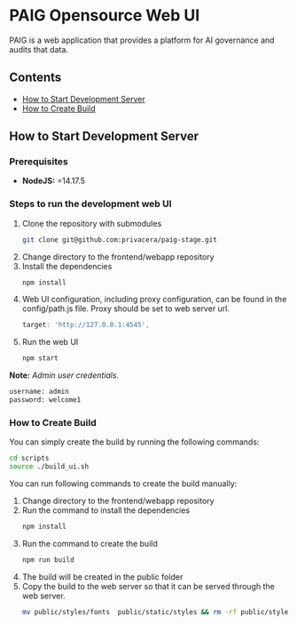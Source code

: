 # PAIG Opensource Web UI

PAIG is a web application that provides a platform for AI governance and audits that data.

## Contents
- [How to Start Development Server](#developmentserver)
- [How to Create Build](#build)

## How to Start Development Server <a name="developmentserver"></a>
### Prerequisites
* **NodeJS:** =14.17.5

### Steps to run the development web UI
1. Clone the repository with submodules
    ```bash
    git clone git@github.com:privacera/paig-stage.git
    ```
2. Change directory to the frontend/webapp repository
3. Install the dependencies
    ```bash
    npm install
    ```
4. Web UI configuration, including proxy configuration, can be found in the config/path.js file. Proxy should be set to web server url.
    ```js
    target: 'http://127.0.0.1:4545',
    ```
5. Run the web UI
    ```bash
    npm start
    ```
**Note:** *Admin user credentials.*
   ```bash
   username: admin
   password: welcome1
   ```
### How to Create Build <a name="build"></a>
You can simply create the build by running the following commands:
```bash
cd scripts
source ./build_ui.sh
```
You can run following commands to create the build manually:
1. Change directory to the frontend/webapp repository
2. Run the command to install the dependencies
    ```bash
    npm install
    ```
3. Run the command to create the build
    ```bash
    npm run build
    ```
4. The build will be created in the public folder
5. Copy the build to the web server so that it can be served through the web server.
   ```bash
   mv public/styles/fonts  public/static/styles && rm -rf public/styles && cp -r public/*  ../../backend/paig/templates/
   ``` 



